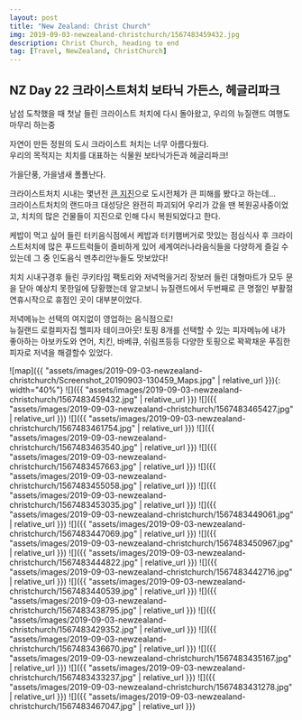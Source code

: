 ```yaml
---
layout: post
title: "New Zealand: Christ Church"
img: 2019-09-03-newzealand-christchurch/1567483459432.jpg
description: Christ Church, heading to end
tag: [Travel, NewZealand, ChristChurch]
---
```


## NZ Day 22 크라이스트처치 보타닉 가든스, 헤글리파크

남섬 도착했을 때 첫날 들린 크라이스트 처치에 다시 돌아왔고, 우리의 뉴질랜드 여행도 마무리 하는중

자연이 만든 정원의 도시 크라이스트 처치는 너무 아름다웠다.  
우리의 목적지는 치치를 대표하는 식물원 보타닉가든과 헤글리파크!

가을단풍, 가을냄새 폴폴난다.

크라이스트처치 시내는 몇년전 [큰 지진](https://ko.wikipedia.org/wiki/2011년_크라이스트처치_지진)으로 도시전체가 큰 피해를 봤다고 하는데...  
크라이스트처치의 랜드마크 대성당은 완전히 파괴되어 우리가 갔을 땐 복원공사중이었고, 치치의 많은 건물들이 지진으로 인해 다시 복원되었다고 한다.

케밥이 먹고 싶어 들린 터키음식점에서 케밥과 터키햄버거로 맛있는 점심식사 후 크라이스트처치에 많은 푸드트럭들이 즐비하게 있어 세계여러나라음식들을 다양하게 즐길 수 있는데 그 중 인도음식 멘추리안누들도 맛보았다!

치치 시내구경후 들린 쿠키타임 팩토리와 저녁먹을거리 장보러 들린 대형마트가 모두 문을 닫아 예상치 못한일에 당황했는데 알고보니 뉴질랜드에서 두번째로 큰 명절인 부활절연휴시작으로 휴점인 곳이 대부분이었다.

저녁메뉴는 선택의 여지없이 영업하는 음식점으로!  
뉴질랜드 로컬피자집 헬피자 테이크아웃! 토핑 8개를 선택할 수 있는 피자메뉴에 내가 좋아하는 아보카도와 연어, 치킨, 바베큐, 쉬림프등등 다양한 토핑으로 꽉꽉채운 푸짐한 피자로 저녁을 해결할수 있었다.

![map]({{ "assets/images/2019-09-03-newzealand-christchurch/Screenshot_20190903-130459_Maps.jpg" | relative_url }}){: width="40%"}
![]({{ "assets/images/2019-09-03-newzealand-christchurch/1567483459432.jpg" | relative_url }})
![]({{ "assets/images/2019-09-03-newzealand-christchurch/1567483465427.jpg" | relative_url }})
![]({{ "assets/images/2019-09-03-newzealand-christchurch/1567483461754.jpg" | relative_url }})
![]({{ "assets/images/2019-09-03-newzealand-christchurch/1567483463540.jpg" | relative_url }})
![]({{ "assets/images/2019-09-03-newzealand-christchurch/1567483457663.jpg" | relative_url }})
![]({{ "assets/images/2019-09-03-newzealand-christchurch/1567483455058.jpg" | relative_url }})
![]({{ "assets/images/2019-09-03-newzealand-christchurch/1567483453035.jpg" | relative_url }})
![]({{ "assets/images/2019-09-03-newzealand-christchurch/1567483449061.jpg" | relative_url }})
![]({{ "assets/images/2019-09-03-newzealand-christchurch/1567483447069.jpg" | relative_url }})
![]({{ "assets/images/2019-09-03-newzealand-christchurch/1567483450967.jpg" | relative_url }})
![]({{ "assets/images/2019-09-03-newzealand-christchurch/1567483444822.jpg" | relative_url }})
![]({{ "assets/images/2019-09-03-newzealand-christchurch/1567483442716.jpg" | relative_url }})
![]({{ "assets/images/2019-09-03-newzealand-christchurch/1567483440539.jpg" | relative_url }})
![]({{ "assets/images/2019-09-03-newzealand-christchurch/1567483438795.jpg" | relative_url }})
![]({{ "assets/images/2019-09-03-newzealand-christchurch/1567483429352.jpg" | relative_url }})
![]({{ "assets/images/2019-09-03-newzealand-christchurch/1567483436670.jpg" | relative_url }})
![]({{ "assets/images/2019-09-03-newzealand-christchurch/1567483435167.jpg" | relative_url }})
![]({{ "assets/images/2019-09-03-newzealand-christchurch/1567483433237.jpg" | relative_url }})
![]({{ "assets/images/2019-09-03-newzealand-christchurch/1567483431278.jpg" | relative_url }})
![]({{ "assets/images/2019-09-03-newzealand-christchurch/1567483467047.jpg" | relative_url }})
